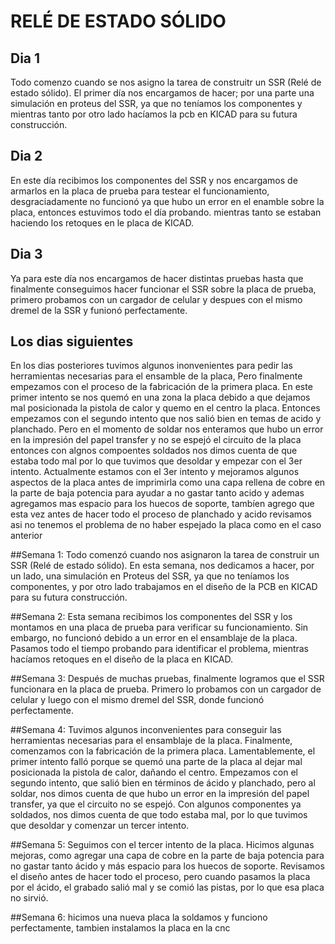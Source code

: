 # RELÉ DE ESTADO SÓLIDO
## Dia 1
Todo comenzo cuando se nos asigno la tarea de construitr un SSR (Relé de estado sólido). El primer día nos encargamos de hacer; por una parte una simulación en proteus del SSR, ya que no teníamos los componentes y mientras tanto por otro lado hacíamos la pcb en KICAD para su futura construcción.

## Dia 2
En este día recibimos los componentes del SSR y nos encargamos de armarlos en la placa de prueba para testear el funcionamiento, desgraciadamente no funcionó ya que hubo un error en el enamble sobre la placa, entonces estuvimos todo el día probando. mientras tanto se estaban haciendo los retoques en le placa de KICAD.

## Dia 3
Ya para este día nos encargamos de hacer distintas pruebas hasta que finalmente conseguimos hacer funcionar el SSR sobre la placa de prueba, primero probamos con un cargador de celular y despues con el mismo dremel de la SSR y funionó perfectamente.

## Los dias siguientes
En los dias posteriores tuvimos algunos inonvenientes para pedir las herramientas necesarias para el ensamble de la placa, Pero finalmente empezamos con el proceso de la fabricación de la primera placa. En este primer intento se nos quemó en una zona la placa debido a que dejamos mal posicionada la pistola de calor y quemo en el centro la placa. Entonces empezamos con el segundo intento que nos salió bien en temas de acido y planchado. Pero en el momento de soldar nos enteramos que hubo un error en la impresión del papel transfer y no se espejó el circuito de la placa entonces con algnos compoentes soldados nos dimos cuenta de que estaba todo mal por lo que tuvimos que desoldar y empezar con el 3er intento. Actualmente estamos con el 3er intento y mejoramos algunos aspectos de la placa antes de imprimirla como una capa rellena de cobre en la parte de baja potencia para ayudar a no gastar tanto acido y ademas agregamos mas espacio para los huecos de soporte, tambíen agrego que esta vez antes de hacer todo el proceso de planchado y acido revisamos asi no tenemos el problema de no haber espejado la placa como en el caso anterior



##Semana 1: 
Todo comenzó cuando nos asignaron la tarea de construir un SSR (Relé de estado sólido). En esta semana, nos dedicamos a hacer, por un lado, una simulación en Proteus del SSR, ya que no teníamos los componentes, y por otro lado trabajamos en el diseño de la PCB en KICAD para su futura construcción.

##Semana 2:
Esta semana recibimos los componentes del SSR y los montamos en una placa de prueba para verificar su funcionamiento. Sin embargo, no funcionó debido a un error en el ensamblaje de la placa. Pasamos todo el tiempo probando para identificar el problema, mientras hacíamos retoques en el diseño de la placa en KICAD.

##Semana 3:
Después de muchas pruebas, finalmente logramos que el SSR funcionara en la placa de prueba. Primero lo probamos con un cargador de celular y luego con el mismo dremel del SSR, donde funcionó perfectamente.

##Semana 4:
Tuvimos algunos inconvenientes para conseguir las herramientas necesarias para el ensamblaje de la placa. Finalmente, comenzamos con la fabricación de la primera placa. Lamentablemente, el primer intento falló porque se quemó una parte de la placa al dejar mal posicionada la pistola de calor, dañando el centro. Empezamos con el segundo intento, que salió bien en términos de ácido y planchado, pero al soldar, nos dimos cuenta de que hubo un error en la impresión del papel transfer, ya que el circuito no se espejó. Con algunos componentes ya soldados, nos dimos cuenta de que todo estaba mal, por lo que tuvimos que desoldar y comenzar un tercer intento.

##Semana 5:
Seguimos con el tercer intento de la placa. Hicimos algunas mejoras, como agregar una capa de cobre en la parte de baja potencia para no gastar tanto ácido y más espacio para los huecos de soporte. Revisamos el diseño antes de hacer todo el proceso, pero cuando pasamos la placa por el ácido, el grabado salió mal y se comió las pistas, por lo que esa placa no sirvió.

##Semana 6:
hicimos una nueva placa la soldamos y funciono perfectamente, tambien instalamos la placa en la cnc 
